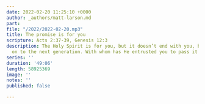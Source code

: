 ```yaml
---
date: 2022-02-20 11:25:10 +0000
author: _authors/matt-larson.md
part: 
file: "/2022/2022-02-20.mp3"
title: The promise is for you
scripture: Acts 2:37-39, Genesis 12:3
description: The Holy Spirit is for you, but it doesn’t end with you, but to be passed
  on to the next generation. With whom has He entrusted you to pass it on to?
series: ''
duration: '49:06'
length: 58925369
image: ''
notes: ''
published: false

---
```

